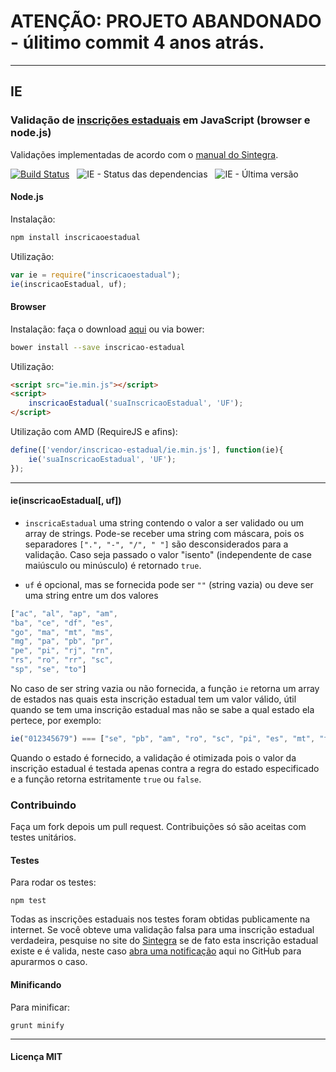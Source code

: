 # ATENÇÃO: PROJETO ABANDONADO - úlitimo commit 4 anos atrás.

---------


## IE
### Validação de [inscrições estaduais](http://pt.wikipedia.org/wiki/Inscri%C3%A7%C3%A3o_Estadual "Inscrição Estadual no Wikipedia") em JavaScript (browser e node.js)
Validações implementadas de acordo com o [manual do Sintegra](http://www.sintegra.gov.br/insc_est.html).

[![Build Status](https://drone.io/github.com/gammasoft/ie/status.png)](https://drone.io/github.com/gammasoft/ie/latest) &nbsp; ![IE - Status das dependencias](https://gemnasium.com/gammasoft/ie.png) &nbsp; ![IE - Última versão](https://badge.fury.io/js/inscricaoestadual.png)

#### Node.js

Instalação:
```bash
npm install inscricaoestadual
```
Utilização:

```javascript
var ie = require("inscricaoestadual");
ie(inscricaoEstadual, uf);
```
#### Browser

Instalação: faça o download [aqui](https://github.com/gammasoft/ie/blob/v0.0.2/ie.min.js) ou via bower:

```bash
bower install --save inscricao-estadual
```

Utilização:
```html
<script src="ie.min.js"></script>
<script>
    inscricaoEstadual('suaInscricaoEstadual', 'UF');
</script>
```

Utilização com AMD (RequireJS e afins):

```javascript
define(['vendor/inscricao-estadual/ie.min.js'], function(ie){
    ie('suaInscricaoEstadual', 'UF');
});
```

-----------------------------------------

#### ie(inscricaoEstadual[, uf])
 - `inscricaEstadual` uma string contendo o valor a ser validado ou um array de strings.
 Pode-se receber uma string com máscara, pois os separadores `[".", "-", "/", " "]` são desconsiderados para a validação.
 Caso seja passado o valor "isento" (independente de case maiúsculo ou minúsculo) é retornado `true`.

 - `uf` é opcional, mas se fornecida pode ser `""` (string vazia) ou deve ser uma string entre um dos valores

```javascript
["ac", "al", "ap", "am",
"ba", "ce", "df", "es",
"go", "ma", "mt", "ms",
"mg", "pa", "pb", "pr",
"pe", "pi", "rj", "rn",
"rs", "ro", "rr", "sc",
"sp", "se", "to"]
```
 No caso de ser string vazia ou não fornecida, a função `ie` retorna um array de estados nas quais esta inscrição estadual tem um valor válido, útil quando se tem uma inscrição estadual mas não se sabe a qual estado ela pertece, por exemplo:
```javascript
ie("012345679") === ["se", "pb", "am", "ro", "sc", "pi", "es", "mt", "to"];
```
 Quando o estado é fornecido, a validação é otimizada pois o valor da inscrição estadual é testada apenas contra a regra do estado especificado e a função retorna estritamente `true` ou `false`.

### Contribuindo

Faça um fork depois um pull request. Contribuições só são aceitas com testes unitários.

#### Testes

Para rodar os testes:

    npm test

Todas as inscrições estaduais nos testes foram obtidas publicamente na internet.
Se você obteve uma validação falsa para uma inscrição estadual verdadeira, pesquise no site do [Sintegra](http://www.sintegra.gov.br/ "Sintegra") se de fato esta inscrição estadual existe e é valida, neste caso [abra uma notificação](https://github.com/gammasoft/ie/issues/new) aqui no GitHub para apurarmos o caso.

#### Minificando

Para minificar:

	grunt minify

-----------------------------------------

#### Licença MIT
